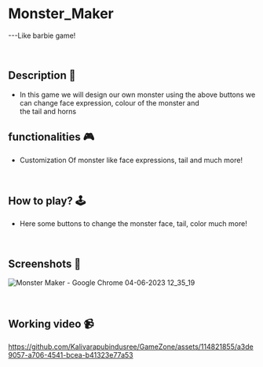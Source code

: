 # **Monster_Maker** 

---Like barbie game!

<br>

## **Description 📃**
- In this game we will design our own monster using the above buttons we can change face expression, colour of the monster and the tail and horns

## **functionalities 🎮**

-  Customization Of monster like face expressions, tail and much more! 
<br>

## **How to play? 🕹️**

- Here some buttons to change the monster face, tail, color much more!

<br>

## **Screenshots 📸**

![Monster Maker - Google Chrome 04-06-2023 12_35_19](https://github.com/Kalivarapubindusree/GameZone/assets/114821855/5b78508b-d5d0-4d68-aa1d-588ae9238c97)



<br>

## **Working video 📹**




https://github.com/Kalivarapubindusree/GameZone/assets/114821855/a3de9057-a706-4541-bcea-b41323e77a53

